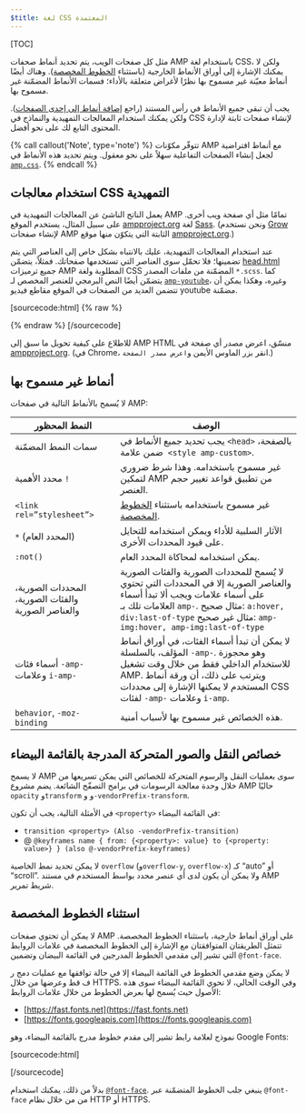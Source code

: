 ```yaml
---
$title: لغة CSS المعتمدة
---
```

[TOC]

مثل كل صفحات الويب، يتم تحديد أنماط صحفات AMP باستخدام لغة CSS،
ولكن لا يمكنك الإشارة إلى أوراق الأنماط الخارجية
(باستثناء [الخطوط المخصصة](#استثناء-الخطوط-المخصصة)).
وهناك أيضًا أنماط معيّنة غير مسموح بها نظرًا لأغراض متعلقة بالأداء؛
فسمات الأنماط المضمّنة غير مسموح بها.

يجب أن تبقى جميع الأنماط في رأس المستند
(راجع [إضافة أنماط إلى إحدى الصفحات](/ar/docs/guides/debug/validate.html)).
ولكن يمكنك استخدام المعالجات التمهيدية والنماذج في CSS لإنشاء صفحات ثابتة
لإدارة المحتوى التابع لك على نحو أفضل.

{% call callout('Note', type='note') %}
تتوفّر مكوّنات AMP مع أنماط افتراضية
لجعل إنشاء الصفحات التفاعلية سهلاً على نحو معقول.
ويتم تحديد هذه الأنماط في
[`amp.css`](https://github.com/ampproject/amphtml/blob/master/css/amp.css).
{% endcall %}


## استخدام معالجات CSS التمهيدية

يعمل الناتج الناشئ عن المعالجات التمهيدية في AMP تمامًا مثل أي صفحة ويب أخرى.
على سبيل المثال، يستخدم الموقع [ampproject.org](https://www.ampproject.org/) لغة
[Sass](http://sass-lang.com/).
(ونحن نستخدم [Grow](http://grow.io/) لإنشاء صفحات AMP الثابتة
التي يتكوّن منها موقع [ampproject.org](https://www.ampproject.org/).)

عند استخدام المعالجات التمهيدية،
عليك بالانتباه بشكل خاص إلى العناصر التي يتم تضمينها؛ فلا تحمّل سوى العناصر التي تستخدمها صفحاتك.
فمثلاً، يتضمّن
[head.html](https://github.com/ampproject/docs/blob/master/views/partials/head.html)
جميع ترميزات AMP المطلوبة ولغة CSS المضمّنة من ملفات المصدر `*.scss`.
كما يتضمّن أيضًا النص البرمجي للعنصر المخصص لـ
<a href="/docs/reference/extended/amp-youtube.html">`amp-youtube`</a>، وغيره،
وهكذا يمكن أن تتضمن العديد من الصفحات في الموقع مقاطع فيديو youtube مضمّنة.

[sourcecode:html] {% raw %}
<head>
  <meta charset="utf-8">
  <meta name="viewport" content="width=device-width,minimum-scale=1,initial-scale=1">
  <meta property="og:description" content="{% if doc.description %}{{doc.description}} – {% endif %}Accelerated Mobile Pages Project">
  <meta name="description" content="{% if doc.description %}{{doc.description}} – {% endif %}Accelerated Mobile Pages Project">

  <title>Accelerated Mobile Pages Project</title>
  <link rel="shortcut icon" href="/static/img/amp_favicon.png">
  <link rel="canonical" href="https://www.ampproject.org{{doc.url.path}}">
  <link href="https://fonts.googleapis.com/css?family=Roboto:200,300,400,500,700" rel="stylesheet" type="text/css">
  <style amp-custom>
  {% include "/assets/css/main.min.css" %}
  </style>

  <style amp-boilerplate>body{-webkit-animation:-amp-start 8s steps(1,end) 0s 1 normal both;-moz-animation:-amp-start 8s steps(1,end) 0s 1 normal both;-ms-animation:-amp-start 8s steps(1,end) 0s 1 normal both;animation:-amp-start 8s steps(1,end) 0s 1 normal both}@-webkit-keyframes -amp-start{from{visibility:hidden}to{visibility:visible}}@-moz-keyframes -amp-start{from{visibility:hidden}to{visibility:visible}}@-ms-keyframes -amp-start{from{visibility:hidden}to{visibility:visible}}@-o-keyframes -amp-start{from{visibility:hidden}to{visibility:visible}}@keyframes -amp-start{from{visibility:hidden}to{visibility:visible}}</style><noscript><style amp-boilerplate>body{-webkit-animation:none;-moz-animation:none;-ms-animation:none;animation:none}</style></noscript>
  <script async src="https://cdn.ampproject.org/v0.js"></script>
  <script async custom-element="amp-carousel" src="https://cdn.ampproject.org/v0/amp-carousel-0.1.js"></script>
  <script async custom-element="amp-analytics" src="https://cdn.ampproject.org/v0/amp-analytics-0.1.js"></script>
  <script async custom-element="amp-lightbox" src="https://cdn.ampproject.org/v0/amp-lightbox-0.1.js"></script>
  <script async custom-element="amp-youtube" src="https://cdn.ampproject.org/v0/amp-youtube-0.1.js"></script>
  <script async custom-element="amp-sidebar" src="https://cdn.ampproject.org/v0/amp-sidebar-0.1.js"></script>
  <script async custom-element="amp-iframe" src="https://cdn.ampproject.org/v0/amp-iframe-0.1.js"></script>
</head>
{% endraw %} [/sourcecode]

للاطلاع على كيفية تحويل ما سبق إلى AMP HTML منسّق،
اعرض مصدر أي صفحة في [ampproject.org](https://www.ampproject.org/).
(في Chrome، انقر بزر الماوس الأيمن و`اعرض مصدر الصفحة`.)

## أنماط غير مسموح بها

لا يُسمح بالأنماط التالية في صفحات AMP:

<table>
  <thead>
    <tr>
      <th data-th="Banned style">النمط المحظور</th>
      <th data-th="Description">الوصف</th>
    </tr>
  </thead>
  <tbody>
    <tr>
      <td data-th="Banned style">سمات النمط المضمّنة</td>
      <td data-th="Description">يجب تحديد جميع الأنماط في <code>&lt;head&gt;</code> بالصفحة،
       ضمن علامة <code>&lt;style amp-custom&gt;</code>.</td>
    </tr>
    <tr>
      <td data-th="Banned style">محدد الأهمية <code>!</code> </td>
      <td data-th="Description">غير مسموح باستخدامه.
      وهذا شرط ضروري لتمكين AMP من تطبيق قواعد تغيير حجم العنصر.</td>
    </tr>
    <tr>
      <td data-th="Banned style"><code>&lt;link rel=”stylesheet”&gt;</code></td>
      <td data-th="Description">غير مسموح باستخدامه باستثناء <a href="#استثناء-الخطوط-المخصصة">الخطوط المخصصة</a>.</td>
    </tr>
    <tr>
      <td data-th="Banned style"><code>*</code> (المحدد العام)</td>
      <td data-th="Description">الآثار السلبية للأداء ويمكن استخدامه
      للتحايل على قيود المحددات الأخرى.</td>
    </tr>
    <tr>
      <td data-th="Banned style"><code>:not()</code></td>
      <td data-th="Description">يمكن استخدامه لمحاكاة المحدد العام.</td>
    </tr>
    <tr>
      <td data-th="Banned style">المحددات الصورية، والفئات الصورية، والعناصر الصورية</td>
      <td data-th="Description">لا يُسمح للمحددات الصورية والفئات الصورية والعناصر الصورية إلا
      في المحددات التي تحتوي على أسماء علامات ويجب ألا تبدأ أسماء العلامات تلك بـ <code>amp-</code>.
      مثال صحيح: <code>a:hover, div:last-of-type</code>
      مثال غير صحيح: <code>amp-img:hover, amp-img:last-of-type</code></td>
    </tr>
    <tr>
      <td data-th="Banned style">أسماء فئات <code>-amp-</code> وعلامات <code>i-amp-</code></td>
      <td data-th="Description">لا يمكن أن تبدأ أسماء الفئات، في أوراق أنماط المؤلف، بالسلسلة <code>-amp-</code>. وهو محجوزة للاستخدام الداخلي فقط من خلال وقت تشغيل AMP. ويترتب على ذلك، أن ورقة أنماط المستخدم لا يمكنها الإشارة إلى محددات CSS لفئات <code>-amp-</code> وعلامات <code>i-amp</code>.</td>
    </tr>
    <tr>
      <td data-th="Banned style"><code>behavior</code>, <code>-moz-binding</code></td>
      <td data-th="Description">هذه الخصائص غير مسموح بها
      لأسباب أمنية.</td>
    </tr>
  </tbody>
</table>

## خصائص النقل والصور المتحركة المدرجة بالقائمة البيضاء

لا يسمح AMP سوى بعمليات النقل والرسوم المتحركة للخصائص
التي يمكن تسريعها من خلال وحدة معالجة الرسومات في برامج التصفّح الشائعة.
يضم مشروع AMP حاليًا `opacity` و`transform` و
و`-vendorPrefix-transform`.

في الأمثلة التالية، يجب أن تكون `<property>` في القائمة البيضاء:

* `transition <property> (Also -vendorPrefix-transition)`
* @ `@keyframes name { from: {<property>: value} to {<property: value>} } (also @-vendorPrefix-keyframes)`

لا يمكن تحديد نمط الخاصية `overflow` (و`overflow-y`, `overflow-x`)
كـ “auto” أو “scroll”.
ولا يمكن أن يكون لدى أي عنصر محدد بواسط المستخدم في مستند AMP شريط تمرير.

## استثناء الخطوط المخصصة

لا يمكن أن تحتوي صفحات AMP على أوراق أنماط خارجية، باستثناء الخطوط المخصصة.
تتمثل الطريقتان المتوافقتان مع الإشارة إلى الخطوط المخصصة
في علامات الروابط التي تشير إلى مقدمي الخطوط المدرجين في القائمة البيضان وتضمين `@font-face`.

لا يمكن وضع مقدمي الخطوط في القائمة البيضاء إلا
في حالة توافقها مع عمليات دمج ر ف قط وعرضها من خلال HTTPS.
وفي الوقت الحالي، لا تحوي القائمة البيضاء سوى هذه الأصول
حيث يُسمح لها بعرض الخطوط من خلال علامات الروابط:

* [https://fast.fonts.net](https://fast.fonts.net)
* [https://fonts.googleapis.com](https://fonts.googleapis.com)

نموذج لعلامة رابط تشير إلى مقدم خطوط مدرج بالقائمة البيضاء، وهو Google Fonts:

[sourcecode:html]
<link rel="stylesheet" href="https://fonts.googleapis.com/css?family=Tangerine">
[/sourcecode]

بدلاً من ذلك، يمكنك استخدام <a href="https://developer.mozilla.org/en-US/docs/Web/CSS/@font-face">`@font-face`</a>.
ينبغي جلب الخطوط المتضمّنة عبر `@font-face` من
من خلال نظام HTTP أو HTTPS.
